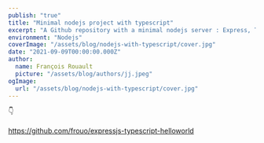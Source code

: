 ```yaml
---
publish: "true"
title: "Minimal nodejs project with typescript"
excerpt: "A Github repository with a minimal nodejs server : Express, Typescript, Live Reloading, Environment Variables."
environment: "Nodejs"
coverImage: "/assets/blog/nodejs-with-typescript/cover.jpg"
date: "2021-09-09T00:00:00.000Z"
author:
  name: François Rouault
  picture: "/assets/blog/authors/jj.jpeg"
ogImage:
  url: "/assets/blog/nodejs-with-typescript/cover.jpg"
---
```


<div class="text-center">
    👇
    <br/>
    <br/>
    <a href="https://github.com/frouo/expressjs-typescript-helloworld">https://github.com/frouo/expressjs-typescript-helloworld</a>
<div>
